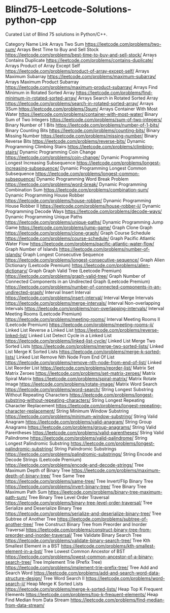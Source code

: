 # Blind75-Leetcode-Solutions-python-cpp
Curated List of Blind 75 solutions in Python/C++.

Category	Name	Link
Arrays	Two Sum	https://leetcode.com/problems/two-sum/
Arrays	Best Time to Buy and Sell Stock	https://leetcode.com/problems/best-time-to-buy-and-sell-stock/
Arrays	Contains Duplicate	https://leetcode.com/problems/contains-duplicate/
Arrays	Product of Array Except Self	https://leetcode.com/problems/product-of-array-except-self/
Arrays	Maximum Subarray	https://leetcode.com/problems/maximum-subarray/
Arrays	Maximum Product Subarray	https://leetcode.com/problems/maximum-product-subarray/
Arrays	Find Minimum in Rotated Sorted Array	https://leetcode.com/problems/find-minimum-in-rotated-sorted-array/
Arrays	Search in Rotated Sorted Array	https://leetcode.com/problems/search-in-rotated-sorted-array/
Arrays	3Sum	https://leetcode.com/problems/3sum/
Arrays	Container With Most Water	https://leetcode.com/problems/container-with-most-water/
Binary	Sum of Two Integers	https://leetcode.com/problems/sum-of-two-integers/
Binary	Number of 1 Bits	https://leetcode.com/problems/number-of-1-bits/
Binary	Counting Bits	https://leetcode.com/problems/counting-bits/
Binary	Missing Number	https://leetcode.com/problems/missing-number/
Binary	Reverse Bits	https://leetcode.com/problems/reverse-bits/
Dynamic Programming	Climbing Stairs	https://leetcode.com/problems/climbing-stairs/
Dynamic Programming	Coin Change	https://leetcode.com/problems/coin-change/
Dynamic Programming	Longest Increasing Subsequence	https://leetcode.com/problems/longest-increasing-subsequence/
Dynamic Programming	Longest Common Subsequence	https://leetcode.com/problems/longest-common-subsequence/
Dynamic Programming	Word Break Problem	https://leetcode.com/problems/word-break/
Dynamic Programming	Combination Sum	https://leetcode.com/problems/combination-sum/
Dynamic Programming	House Robber	https://leetcode.com/problems/house-robber/
Dynamic Programming	House Robber II	https://leetcode.com/problems/house-robber-ii/
Dynamic Programming	Decode Ways	https://leetcode.com/problems/decode-ways/
Dynamic Programming	Unique Paths	https://leetcode.com/problems/unique-paths/
Dynamic Programming	Jump Game	https://leetcode.com/problems/jump-game/
Graph	Clone Graph	https://leetcode.com/problems/clone-graph/
Graph	Course Schedule	https://leetcode.com/problems/course-schedule/
Graph	Pacific Atlantic Water Flow	https://leetcode.com/problems/pacific-atlantic-water-flow/
Graph	Number of Islands	https://leetcode.com/problems/number-of-islands/
Graph	Longest Consecutive Sequence	https://leetcode.com/problems/longest-consecutive-sequence/
Graph	Alien Dictionary (Leetcode Premium)	https://leetcode.com/problems/alien-dictionary/
Graph	Graph Valid Tree (Leetcode Premium)	https://leetcode.com/problems/graph-valid-tree/
Graph	Number of Connected Components in an Undirected Graph (Leetcode Premium)	https://leetcode.com/problems/number-of-connected-components-in-an-undirected-graph/
Interval	Insert Interval	https://leetcode.com/problems/insert-interval/
Interval	Merge Intervals	https://leetcode.com/problems/merge-intervals/
Interval	Non-overlapping Intervals	https://leetcode.com/problems/non-overlapping-intervals/
Interval	Meeting Rooms (Leetcode Premium)	https://leetcode.com/problems/meeting-rooms/
Interval	Meeting Rooms II (Leetcode Premium)	https://leetcode.com/problems/meeting-rooms-ii/
Linked List	Reverse a Linked List	https://leetcode.com/problems/reverse-linked-list/
Linked List	Detect Cycle in a Linked List	https://leetcode.com/problems/linked-list-cycle/
Linked List	Merge Two Sorted Lists	https://leetcode.com/problems/merge-two-sorted-lists/
Linked List	Merge K Sorted Lists	https://leetcode.com/problems/merge-k-sorted-lists/
Linked List	Remove Nth Node From End Of List	https://leetcode.com/problems/remove-nth-node-from-end-of-list/
Linked List	Reorder List	https://leetcode.com/problems/reorder-list/
Matrix	Set Matrix Zeroes	https://leetcode.com/problems/set-matrix-zeroes/
Matrix	Spiral Matrix	https://leetcode.com/problems/spiral-matrix/
Matrix	Rotate Image	https://leetcode.com/problems/rotate-image/
Matrix	Word Search	https://leetcode.com/problems/word-search/
String	Longest Substring Without Repeating Characters	https://leetcode.com/problems/longest-substring-without-repeating-characters/
String	Longest Repeating Character Replacement	https://leetcode.com/problems/longest-repeating-character-replacement/
String	Minimum Window Substring	https://leetcode.com/problems/minimum-window-substring/
String	Valid Anagram	https://leetcode.com/problems/valid-anagram/
String	Group Anagrams	https://leetcode.com/problems/group-anagrams/
String	Valid Parentheses	https://leetcode.com/problems/valid-parentheses/
String	Valid Palindrome	https://leetcode.com/problems/valid-palindrome/
String	Longest Palindromic Substring	https://leetcode.com/problems/longest-palindromic-substring/
String	Palindromic Substrings	https://leetcode.com/problems/palindromic-substrings/
String	Encode and Decode Strings (Leetcode Premium)	https://leetcode.com/problems/encode-and-decode-strings/
Tree	Maximum Depth of Binary Tree	https://leetcode.com/problems/maximum-depth-of-binary-tree/
Tree	Same Tree	https://leetcode.com/problems/same-tree/
Tree	Invert/Flip Binary Tree	https://leetcode.com/problems/invert-binary-tree/
Tree	Binary Tree Maximum Path Sum	https://leetcode.com/problems/binary-tree-maximum-path-sum/
Tree	Binary Tree Level Order Traversal	https://leetcode.com/problems/binary-tree-level-order-traversal/
Tree	Serialize and Deserialize Binary Tree	https://leetcode.com/problems/serialize-and-deserialize-binary-tree/
Tree	Subtree of Another Tree	https://leetcode.com/problems/subtree-of-another-tree/
Tree	Construct Binary Tree from Preorder and Inorder Traversal	https://leetcode.com/problems/construct-binary-tree-from-preorder-and-inorder-traversal/
Tree	Validate Binary Search Tree	https://leetcode.com/problems/validate-binary-search-tree/
Tree	Kth Smallest Element in a BST	https://leetcode.com/problems/kth-smallest-element-in-a-bst/
Tree	Lowest Common Ancestor of BST	https://leetcode.com/problems/lowest-common-ancestor-of-a-binary-search-tree/
Tree	Implement Trie (Prefix Tree)	https://leetcode.com/problems/implement-trie-prefix-tree/
Tree	Add and Search Word	https://leetcode.com/problems/add-and-search-word-data-structure-design/
Tree	Word Search II	https://leetcode.com/problems/word-search-ii/
Heap	Merge K Sorted Lists	https://leetcode.com/problems/merge-k-sorted-lists/
Heap	Top K Frequent Elements	https://leetcode.com/problems/top-k-frequent-elements/
Heap	Find Median from Data Stream	https://leetcode.com/problems/find-median-from-data-stream/
